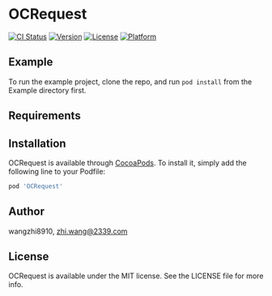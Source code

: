 # OCRequest

[![CI Status](https://img.shields.io/travis/wangzhi8910/OCRequest.svg?style=flat)](https://travis-ci.org/wangzhi8910/OCRequest)
[![Version](https://img.shields.io/cocoapods/v/OCRequest.svg?style=flat)](https://cocoapods.org/pods/OCRequest)
[![License](https://img.shields.io/cocoapods/l/OCRequest.svg?style=flat)](https://cocoapods.org/pods/OCRequest)
[![Platform](https://img.shields.io/cocoapods/p/OCRequest.svg?style=flat)](https://cocoapods.org/pods/OCRequest)

## Example

To run the example project, clone the repo, and run `pod install` from the Example directory first.

## Requirements

## Installation

OCRequest is available through [CocoaPods](https://cocoapods.org). To install
it, simply add the following line to your Podfile:

```ruby
pod 'OCRequest'
```

## Author

wangzhi8910, zhi.wang@2339.com

## License

OCRequest is available under the MIT license. See the LICENSE file for more info.
